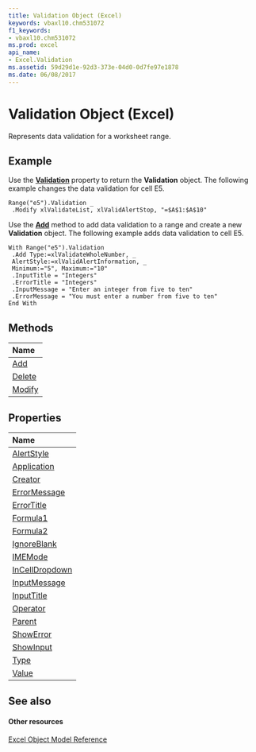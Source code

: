 ```yaml
---
title: Validation Object (Excel)
keywords: vbaxl10.chm531072
f1_keywords:
- vbaxl10.chm531072
ms.prod: excel
api_name:
- Excel.Validation
ms.assetid: 59d29d1e-92d3-373e-04d0-0d7fe97e1878
ms.date: 06/08/2017
---
```



# Validation Object (Excel)

Represents data validation for a worksheet range.


## Example

Use the  **[Validation](Excel.Range.Validation.md)** property to return the **Validation** object. The following example changes the data validation for cell E5.


```
Range("e5").Validation _ 
 .Modify xlValidateList, xlValidAlertStop, "=$A$1:$A$10"
```

Use the  **[Add](Excel.Validation.Add.md)** method to add data validation to a range and create a new **Validation** object. The following example adds data validation to cell E5.




```
With Range("e5").Validation 
 .Add Type:=xlValidateWholeNumber, _ 
 AlertStyle:=xlValidAlertInformation, _ 
 Minimum:="5", Maximum:="10" 
 .InputTitle = "Integers" 
 .ErrorTitle = "Integers" 
 .InputMessage = "Enter an integer from five to ten" 
 .ErrorMessage = "You must enter a number from five to ten" 
End With 

```


## Methods



|**Name**|
|:-----|
|[Add](Excel.Validation.Add.md)|
|[Delete](Excel.Validation.Delete.md)|
|[Modify](Excel.Validation.Modify.md)|

## Properties



|**Name**|
|:-----|
|[AlertStyle](Excel.Validation.AlertStyle.md)|
|[Application](Excel.Validation.Application.md)|
|[Creator](Excel.Validation.Creator.md)|
|[ErrorMessage](Excel.Validation.ErrorMessage.md)|
|[ErrorTitle](Excel.Validation.ErrorTitle.md)|
|[Formula1](Excel.Validation.Formula1.md)|
|[Formula2](Excel.Validation.Formula2.md)|
|[IgnoreBlank](Excel.Validation.IgnoreBlank.md)|
|[IMEMode](Excel.Validation.IMEMode.md)|
|[InCellDropdown](Excel.Validation.InCellDropdown.md)|
|[InputMessage](Excel.Validation.InputMessage.md)|
|[InputTitle](Excel.Validation.InputTitle.md)|
|[Operator](Excel.Validation.Operator.md)|
|[Parent](Excel.Validation.Parent.md)|
|[ShowError](Excel.Validation.ShowError.md)|
|[ShowInput](Excel.Validation.ShowInput.md)|
|[Type](Excel.Validation.Type.md)|
|[Value](validation-value-property-excel.md)|

## See also


#### Other resources


[Excel Object Model Reference](http://msdn.microsoft.com/library/11ea8598-8a20-92d5-f98b-0da04263bf2c%28Office.15%29.aspx)
